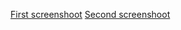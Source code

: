 [First screenshoot](https://github.com/romanrekt/wrk_web_test/raw/master/task_0/2016-11-16_08-30-32.png)
[Second screenshoot](https://github.com/romanrekt/wrk_web_test/raw/master/task_0/2016-11-16_08-32-19.png)